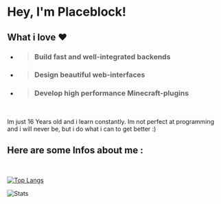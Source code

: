 # Hey, I'm Placeblock!

## What i love ❤️
- > ### Build fast and well-integrated backends
- > ### Design beautiful web-interfaces
- > ### Develop high performance Minecraft-plugins

<br />

Im just 16 Years old and i learn constantly.
Im not perfect at programming and i will never be,
but i do what i can to get better :)


## Here are some Infos about me :

<br />

[![Top Langs](https://github-readme-stats.vercel.app/api/top-langs/?username=Placeblock&theme=radical&custom_title=My%20most%20used%20languages)](https://github.com/anuraghazra/github-readme-stats)

![Stats](https://github-readme-stats.vercel.app/api?username=Placeblock&show_icons=true&theme=radical&custom_title=My%20Github%20Stats)
